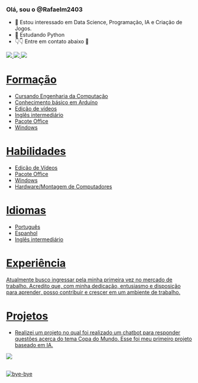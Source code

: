 ### Olá, sou o @Rafaelm2403
- 👀 Estou interessado em Data Science, Programação, IA e Criação de Jogos.
- 🌱 Estudando Python
- 👇👇 Entre em contato abaixo 📩

<div>
 <a href="mailto:rafaelmirran@gmail.com"><img src="https://img.shields.io/badge/Gmail-D14836?style=for-the-badge&logo=gmail&logoColor=white"/> 
 <a href="https://api.whatsapp.com/send?phone=5541995836768"><img src="https://img.shields.io/badge/WhatsApp-25D366?style=for-the-badge&logo=whatsapp&logoColor=white"/>
 <a href="https://t.me/+5541995836768"><img src="https://img.shields.io/badge/Telegram-2CA5E0?style=for-the-badge&logo=telegram&logoColor=white"/>
  
</div>



# Formação

- Cursando Engenharia da Computação 
- Conhecimento básico em Arduíno
- Edição de vídeos
- Inglês intermediário
- Pacote Office
- Windows



# Habilidades
- Edição de Vídeos
- Pacote Office
- Windows
- Hardware/Montagem de Computadores
  

# Idiomas
- Português
- Espanhol
- Inglês intermediário

  

# Experiência

Atualmente busco ingressar pela minha primeira vez no mercado de trabalho. Acredito que, com minha dedicação, entusiasmo e disposição para aprender, posso contribuir e crescer em um ambiente de trabalho.


# Projetos

- Realizei um projeto no qual foi realizado um chatbot para responder questões acerca do tema Copa do Mundo. Esse foi meu primeiro projeto baseado em IA.
  <div>
<a href="https://github.com/rafaelm2403/Botdohexa"><img src="https://img.shields.io/badge/GitHub-100000?style=for-the-badge&logo=github&logoColor=white"/>

  
</div>

<div>
<div style="display: inline_block"><br>
  <img align="center" alt="bye-bye" src="https://media2.giphy.com/media/v1.Y2lkPTc5MGI3NjExN3NtdWYxcnFtOThxaDR1bjh0ZDk2ZmdhM3o0djMyemNwNHJiNDRwOSZlcD12MV9pbnRlcm5hbF9naWZfYnlfaWQmY3Q9Zw/P3ca1jBgmOHMkyEmDd/giphy.gif"/>


</div>
